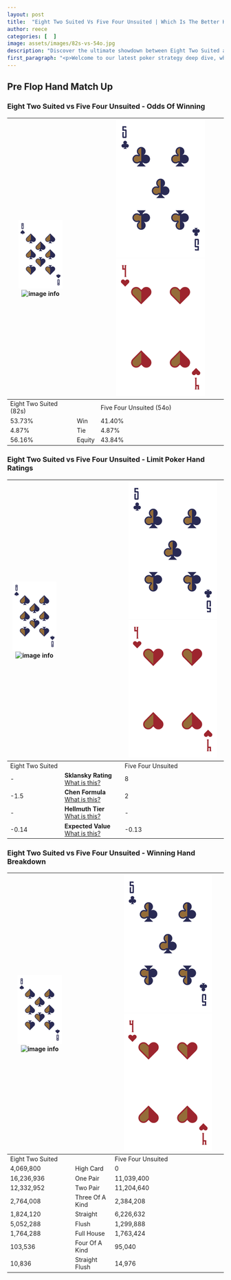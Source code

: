 ```yaml
---
layout: post
title:  "Eight Two Suited Vs Five Four Unsuited | Which Is The Better Hand In Poker? A Complete Guide"
author: reece
categories: [  ]
image: assets/images/82s-vs-54o.jpg
description: "Discover the ultimate showdown between Eight Two Suited and Five Four Unsuited in poker! Uncover the odds, strategies, and scenarios where one hand triumphs over the other. Get ready to up your poker game with this thrilling analysis."
first_paragraph: "<p>Welcome to our latest poker strategy deep dive, where we're pitting two distinct hands against each other in a high-stakes showdown: Eight Two Suited vs Five Four Unsuited.</p><p>In the dynamic world of poker, every decision counts, and knowing which hand holds the upper hand is key to your success at the table.</p><p>In this article, we'll dissect these two hands, explore the scenarios where one dominates the other, and equip you with the knowledge to make strategic choices that can tip the odds in your favor.</p><p>Get ready to unravel the intriguing dynamics of these poker hands and elevate your game to new heights.</p>"
---
```




[comment]: # (sp0)

## Pre Flop Hand Match Up

<div class="table hand-ratings" markdown="1"> 



### Eight Two Suited vs Five Four Unsuited - Odds Of Winning


    
| ![image info](assets/images/hand1/8.png) ![image info](assets/images/hand1/2s.png) |  | ![image info](assets/images/hand2/5.png) ![image info](assets/images/hand2/4o.png) |
| -------- | -------- | -------- |
| Eight Two Suited (82s) |  | Five Four Unsuited (54o) |
| 53.73% | Win | 41.40% |
| 4.87% | Tie | 4.87% |
| 56.16% | Equity | 43.84% |




[comment]: # (sp1)



### Eight Two Suited vs Five Four Unsuited - Limit Poker Hand Ratings


    
| ![image info](assets/images/hand1/8.png) ![image info](assets/images/hand1/2s.png) |  | ![image info](assets/images/hand2/5.png) ![image info](assets/images/hand2/4o.png) |
| -------- | -------- | -------- |
| Eight Two Suited |  | Five Four Unsuited |
| - | **Sklansky Rating** [What is this?](/sklansky-rating-explained) | 8 |
| -1.5 | **Chen Formula** [What is this?](/chen-formula-explained) | 2 |
| - | **Hellmuth Tier** [What is this?](/Hellmuth-tier-explained) | - |
| -0.14 | **Expected Value** [What is this?](/expected-value-explained) | -0.13 |




[comment]: # (sp2)



### Eight Two Suited vs Five Four Unsuited - Winning Hand Breakdown


    
| ![image info](assets/images/hand1/8.png) ![image info](assets/images/hand1/2s.png) |  | ![image info](assets/images/hand2/5.png) ![image info](assets/images/hand2/4o.png) |
| -------- | -------- | -------- |
| Eight Two Suited |  | Five Four Unsuited |
| 4,069,800 | High Card | 0 |
| 16,236,936 | One Pair | 11,039,400 |
| 12,332,952 | Two Pair | 11,204,640 |
| 2,764,008 | Three Of A Kind | 2,384,208 |
| 1,824,120 | Straight | 6,226,632 |
| 5,052,288 | Flush | 1,299,888 |
| 1,764,288 | Full House | 1,763,424 |
| 103,536 | Four Of A Kind | 95,040 |
| 10,836 | Straight Flush | 14,976 |




[comment]: # (sp3)



</div>

[comment]: # (sp4)



[comment]: # (sp5)

